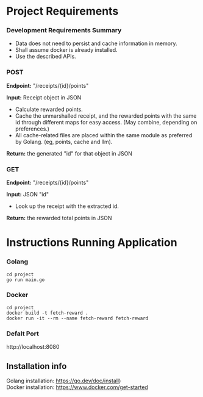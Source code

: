 # Project Requirements

### Development Requirements Summary
- Data does not need to persist and cache information in memory.
- Shall assume docker is already installed.
- Use the described APIs.

### POST
**Endpoint:** "/receipts/{id}/points"

**Input:** Receipt object in JSON
- Calculate rewarded points.
- Cache the unmarshalled receipt, and the rewarded points with the same id through different maps for easy access. (May combine, depending on preferences.)
 - All cache-related files are placed within the same module as preferred by Golang. (eg, points, cache and llm).

**Return:** the generated "id" for that object in JSON

### GET
**Endpoint:** "/receipts/{id}/points"

**Input:** JSON "id"
- Look up the receipt with the extracted id.

**Return:** the rewarded total points in JSON

# Instructions Running Application
### Golang
```
cd project
go run main.go
```

### Docker
```
cd project
docker build -t fetch-reward .
docker run -it --rm --name fetch-reward fetch-reward
```
### Defalt Port
http://localhost:8080

## Installation info
Golang installation: https://go.dev/doc/install) <br/>
Docker installation: https://www.docker.com/get-started










